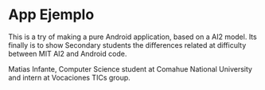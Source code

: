 # App Ejemplo
This is a try of making a pure Android application, based on a AI2 model.
Its finally is to show Secondary students the differences related at difficulty between MIT AI2 and Android code.


Matias Infante, Computer Science student at Comahue National University and intern at Vocaciones TICs group.
